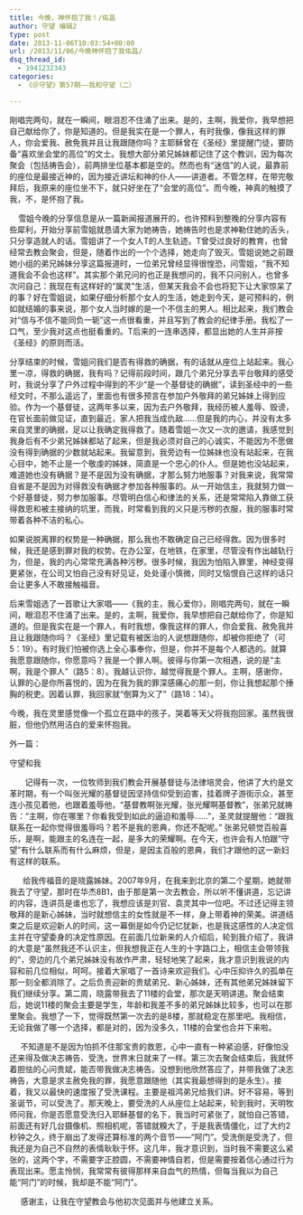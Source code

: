 ```yaml
---
title: 今晚，神怀抱了我！/佑昌
author: 守望 编辑2
type: post
date: 2013-11-06T10:03:54+00:00
url: /2013/11/06/今晚神怀抱了我佑昌/
dsq_thread_id:
  - 1941232343
categories:
  - 《＠守望》第57期——我和守望（二）

---
```

<p class="mce-wp-more" title="更多...">
  刚唱完两句，就在一瞬间，眼泪忍不住涌了出来。是的，主啊，我爱你，我早想把自己献给你了，你是知道的。但是我实在是一个罪人，有时我像，像我这样的罪人，你会爱我、赦免我并且让我跟随你吗？<ins cite="mailto:Administrator" datetime="2013-11-06T16:17"></ins><!--more-->主耶稣曾在《圣经》里提醒门徒，要防备“喜欢坐会堂的高位”的文士。我想大部分弟兄姊妹都记住了这个教训，因为每次聚会（包括祷告会），前两排坐位基本都是空的。然而也有“迷信”的人说，最靠前的座位是最接近神的，因为接近讲坛和神的仆人——讲道者。不管怎样，在带完敬拜后，我原来的座位坐不下，就只好坐在了“会堂的高位”。而今晚，神真的触摸了我，不，是怀抱了我。
</p>

    雪姐今晚的分享信息是从一篇新闻报道展开的，也许预料到整晚的分享内容有些犀利，开始分享前雪姐就恳请大家为她祷告，她祷告时也是求神勒住她的舌头，只分享造就人的话。雪姐讲了一个女人T的人生轨迹。T曾受过良好的教育，也曾经常去教会聚会，但是，随着作出的一个个选择，她走向了毁灭。雪姐说她之前跟她小组的弟兄姊妹分享这篇报道时，一位弟兄曾经显得很惶恐，问雪姐，“我不知道我会不会也这样”。其实那个弟兄问的也正是我想问的，我不只问别人，也曾多次问自己：我现在有这样好的“属灵”生活，但某天我会不会也将犯下让大家惊呆了的事？好在雪姐说，如果仔细分析那个女人的生活，她走到今天，是可预料的，例如就结婚的事来说，那个女人当时嫁的是一个不信主的男人。相比起来，我们教会对“信与不信不能同负一轭”这一点很看重，并且写到了教会的纪律手册。我松了一口气，至少我对这点也挺看重的。T后来的一连串选择，都显出她的人生并非按《圣经》的原则而活。

分享结束的时候，雪姐问我们是否有得救的确据，有的话就从座位上站起来。我心里一凉，得救的确据，我有吗？记得前段时间，跟几个弟兄分享去平台敬拜的感受时，我说分享了户外过程中得到的不少“是一个基督徒的确据”，读到圣经中的一些经文时，不那么遥远了，里面也有很多预言在参加户外敬拜的弟兄姊妹上得到应验。作为一个基督徒，这两年多以来，因为去户外敬拜，我经历被人羞辱、毁谤，在官长面前做见证，直到最近，家人把我当成仇敌……但是我的内心，并没有太多来自灵里的确据，足以让我确定我得救了。随着雪姐一次又一次的邀请，我感觉到我身后有不少弟兄姊妹都站了起来，但是我必须对自己的心诚实，不能因为不愿做没有得到确据的少数就站起来。我留意到，我旁边有一位姊妹也没有站起来，在我心目中，她不止是一个敬虔的姊妹，简直是一个忠心的仆人。但是她也没站起来，难道她也没有确据？是不是因为没有确据，才那么努力地服事？对我来说，我常常自省是不是因为对得救没有确据才参加各种服事的。从一开始信主，我就努力做一个好基督徒，努力参加服事。尽管明白信心和律法的关系，还是常常陷入靠做工获得救恩和被主接纳的坑里，而我，时常看到我的义只是污秽的衣服，我的服事时常带着各种不洁的私心。

如果说脱离罪的权势是一种确据，那么我也不敢确定自己已经得救。因为很多时候，我还是感到罪对我的权势。在办公室，在地铁，在家里，尽管没有作出越轨行为，但是，我的内心常常充满各种污秽。很多时候，我因为怕陷入罪里，神经变得更紧张，在公司又怕自己没有好见证，处处谨小慎微，同时又恼恨自己这样的话只会让更多人不敢接触福音。

后来雪姐选了一首歌让大家唱——《我的主，我心爱你》，刚唱完两句，就在一瞬间，眼泪忍不住涌了出来。是的，主啊，我爱你，我早想把自己献给你了，你是知道的。但是我实在是一个罪人，有时我想，像我这样的罪人，你会爱我、赦免我并且让我跟随你吗？《圣经》里记载有被医治的人说想跟随你，却被你拒绝了（可5：19）。有时我们怕被你选上全心事奉你，但是，你并不是每个人都选的。就算我愿意跟随你，你愿意吗？我是一个罪人啊。彼得与你第一次相遇，说的是“主啊，我是个罪人”（路5：8）。我越认识你，越觉得我是个罪人。主啊，感谢你，认罪的心是你所喜悦的，因为在我为我的罪深感痛心的那一刻，你让我想起那个捶胸的税吏。因着认罪，我回家就“倒算为义了”（路18：14）。

今晚，我在灵里感觉像一个孤立在路中的孩子，哭着等天父将我抱回家。虽然我很脏，但他仍然用洁白的爱来怀抱我。

<p align="left">
  外一篇：
</p>

<p align="left">
  守望和我
</p>

<p align="left">
         记得有一次，一位牧师到我们教会开展基督徒与法律培灵会，他讲了大约是文革时期，有一个叫张光耀的基督徒因坚持信仰受到迫害，挂着牌子游街示众，甚至连小孩见着他，也跟着羞辱他，“基督教啊张光耀，张光耀啊基督教”，张弟兄就祷告：“主啊，你在哪里？你看我受到如此的逼迫和羞辱……”，圣灵就提醒他：“跟我联系在一起你觉得很羞辱吗？若不是我的恩典，你还不配呢。” 张弟兄顿觉百般喜乐，是啊，能跟主的名连在一起，是多大的荣耀啊。在今天，也许会有人怕跟“守望”有什么联系而有什么麻烦，但是，是因主百般的恩典，我们才跟他的这一新妇有这样的联系。
</p>

<p align="left">
        给我传福音的是晓露姊妹。2007年9月，在我来到北京的第二个星期，她就带我去了守望，那时在华杰8B1，由于那是第一次去教会，所以听不懂讲道，忘记讲的内容，连讲员是谁也忘了，我想应该是刘官、袁灵其中一位吧。不过还记得主领敬拜的是新心姊妹，当时就想信主的女性就是不一样，身上带着神的荣美。讲道结束之后是欢迎新人的时间，这一幕倒是如今仍记忆犹新，也是我这感性的人决定信主并在守望委身的决定性原因。在前面几位新来的人介绍后，轮到我介绍了，我讲的大意是“虽然我还不认识主，但我想我正在人生的十字路口上，相信主会带领我的”，旁边的几个弟兄姊妹没有故作严肃，轻轻地笑了起来，我才意识到我说的内容和前几位相似，呵呵。接着大家唱了一首诗来欢迎我们。心中压抑许久的孤单在那一刻全都消除了。之后负责迎新的贵斌弟兄、新心姊妹，还有其他弟兄姊妹留下我们继续分享。第二周，晓露带我去了11楼的会堂，那次是天明讲道。聚会结束后，她说11楼的聚会主要是学生，年龄和我差不多的弟兄姊妹比较多，也可以在那里聚会。我想了一下，觉得既然第一次去的是8楼，那就稳定在那里吧。我相信，无论我做了哪一个选择，都是对的，因为没多久，11楼的会堂也合并下来啦。
</p>

<p align="left">
       不知道是不是因为怕抓不住那宝贵的救恩，心中一直有一种紧迫感，好像怕没还来得及做决志祷告、受洗，世界末日就来了一样。第三次去聚会结束后，我就怀着胆怯的心问贵斌，能否带我做决志祷告。没想到他欣然答应了，并带我做了决志祷告，大意是求主赦免我的罪，我愿意跟随他（其实我最想得到的是永生）。接着，我又以最快的速度报了受洗课程。主要是祖鸿弟兄给我们讲。好不容易，等到圣诞节，可以受洗了。那天晚上，要受洗的人从座位上站起来，轮到我时，天明牧师问我，你是否愿意受洗归入耶稣基督的名下，我当时可紧张了，就怕自己答错，前面还有好几台摄像机、照相机呢，答错就糗大了，于是我表情僵化，过了大约2秒钟之久，终于崩出了发得还算标准的两个音节——“阿门”。受洗倒是受洗了，但我还是为自己不自然的表情耿耿于怀。这几年，我才意识到，当时我不需要这么紧张的，这两个字，不需要字正腔圆，不需要神情自若，但是需要按着信心通过行为表现出来。愿主怜悯，我常常有彼得那样来自血气的热情，但每当我以为自己能“阿门”的时候，我却是不能“阿门”。
</p>

<p align="left">
       感谢主，让我在守望教会与他初次见面并与他建立关系。
</p>

&nbsp;